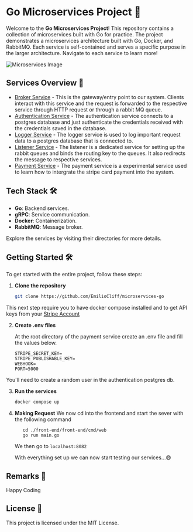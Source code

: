 # Go Microservices Project 🚀

Welcome to the **Go Microservices Project**! This repository contains a collection of microservices built with Go for practice. The project demonstrates a microservices architecture built with Go, Docker, and RabbitMQ. Each service is self-contained and serves a specific purpose in the larger architecture. Navigate to each service to learn more!

![Microservices Image](Microservice.drawio.png)

## Services Overview 🧩

- [Broker Service](./broker-service/README.md) - This is the gateway/entry point to our system. Clients interact with this service and the request is forwarded to the respective service through HTTP request or through a rabbit MQ queue.
- [Authentication Service](./authentication-service/README.md) - The authentication service connects to a postgres database and just authenticate the credentials received with the credentials saved in the database.
- [Logger Service](./logger-service/README.md) - The logger service is used to log important request data to a postgres database that is connected to.
- [Listener Service](./listener-service/README.md) - The listener is a dedicated service for setting up the rabbit queues and binds the routing key to the queues. It also redirects the message to respective services.
- [Payment Service](./payment-service/README.md) - The payment service is a experimental service used to learn how to intergrate the stripe card payment into the system.

## Tech Stack 🛠️

- **Go**: Backend services.
- **gRPC**: Service communication.
- **Docker**: Containerization.
- **RabbitMQ**: Message broker.

Explore the services by visiting their directories for more details.

## Getting Started 🛠️

To get started with the entire project, follow these steps:

1. **Clone the repository**

   ```bash
   git clone https://github.com/EmilioCliff/microservices-go
   ```

This next step require you to have docker compose installed and to get API keys from your [Stripe Account](.https://stripe.com/)

2. **Create .env files**

   At the root directory of the payment service create an .env file and fill the values below.

   ```
   STRIPE_SECRET_KEY=
   STRIPE_PUBLISHABLE_KEY=
   WEBHOOK=
   PORT=5000
   ```

You'll need to create a random user in the authentication postgres db.

3. **Run the services**

   ```bash
   docker compose up
   ```

4. **Making Request**
   We now cd into the frontend and start the sever with the following command

   ```
      cd ./front-end/front-end/cmd/web
      go run main.go
   ```

   We then go to `localhost:8082`

   With everything set up we can now start testing our services...😄

## Remarks 🤝

Happy Coding

## License 📝

This project is licensed under the MIT License.
